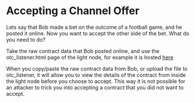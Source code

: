 Accepting a Channel Offer
==========

Lets say that Bob made a bet on the outcome of a football game, and he posted it online. Now you want to accept the other side of the bet. What do you need to do?

Take the raw contract data that Bob posted online, and use the otc_listener.html page of the light node, for example it is hosted [here](http://46.101.81.5:8080/otc_listener.html)

When you copy/paste the raw contract data from Bob, or upload the file to otc_listener, it will allow you to view the details of the contract from inside the light node before you choose to accept. This way it is not possible for an attacker to trick you into accepting a contract that you did not want to accept.